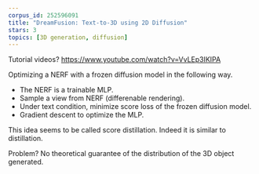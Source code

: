 ```yaml
---
corpus_id: 252596091
title: "DreamFusion: Text-to-3D using 2D Diffusion"
stars: 3
topics: [3D generation, diffusion]
---
```


Tutorial videos?
https://www.youtube.com/watch?v=VvLEp3IKIPA

Optimizing a NERF with a frozen diffusion model in the following way.
- The NERF is a trainable MLP.
- Sample a view from NERF (differenable rendering).
- Under text condition, minimize score loss of the frozen diffusion model.
- Gradient descent to optimize the MLP.

This idea seems to be called score distillation. Indeed it is similar to distillation.

Problem? No theoretical guarantee of the distribution of the 3D object generated.